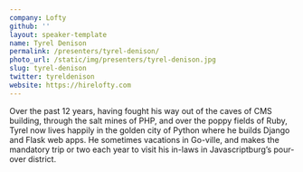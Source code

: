 ```yaml
---
company: Lofty
github: ''
layout: speaker-template
name: Tyrel Denison
permalink: /presenters/tyrel-denison/
photo_url: /static/img/presenters/tyrel-denison.jpg
slug: tyrel-denison
twitter: tyreldenison
website: https://hirelofty.com
---
```


Over the past 12 years, having fought his way out of the caves of CMS building, through the salt mines of PHP, and over the poppy fields of Ruby, Tyrel now lives happily in the golden city of Python where he builds Django and Flask web apps. He sometimes vacations in Go-ville, and makes the mandatory trip or two each year to visit his in-laws in Javascriptburg’s pour-over district.
